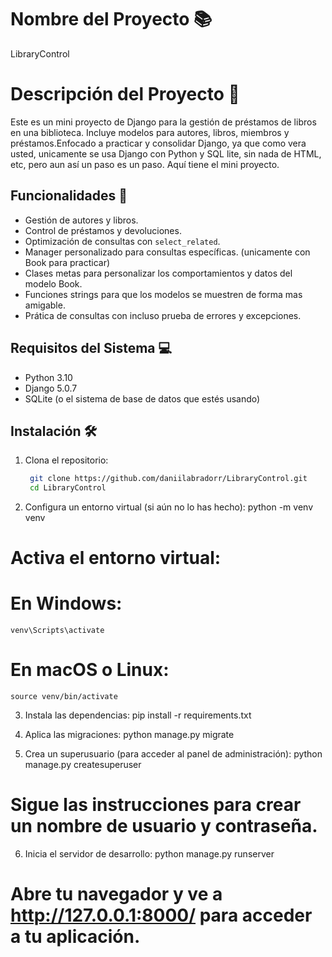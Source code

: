 # Nombre del Proyecto 📚
LibraryControl
# Descripción del Proyecto 🚀
Este es un mini proyecto de Django para la gestión de préstamos de libros en una biblioteca. Incluye modelos para autores, libros, miembros y préstamos.Enfocado a practicar y consolidar Django, ya que como vera usted, unicamente se usa Django con Python y SQL lite, sin nada de HTML, etc, pero aun así un paso es un paso. Aquí tiene el mini proyecto.

## Funcionalidades 🌟

- Gestión de autores y libros.
- Control de préstamos y devoluciones.
- Optimización de consultas con `select_related`.
- Manager personalizado para consultas específicas.
    (unicamente con Book para practicar)
- Clases metas para personalizar los comportamientos y datos del modelo Book.
- Funciones strings para que los modelos se muestren de forma mas amigable.
- Prática de consultas con incluso prueba de errores y excepciones.

## Requisitos del Sistema 💻

- Python 3.10
- Django 5.0.7
- SQLite (o el sistema de base de datos que estés usando)

## Instalación 🛠️

1. Clona el repositorio:
   ```bash
    git clone https://github.com/daniilabradorr/LibraryControl.git
    cd LibraryControl

2. Configura un entorno virtual (si aún no lo has hecho):
    python -m venv venv
# Activa el entorno virtual:
# En Windows:
    venv\Scripts\activate
# En macOS o Linux:
    source venv/bin/activate

3. Instala las dependencias:
    pip install -r requirements.txt

4. Aplica las migraciones:
    python manage.py migrate

5. Crea un superusuario (para acceder al panel de administración):
    python manage.py createsuperuser
# Sigue las instrucciones para crear un nombre de usuario y contraseña.

6. Inicia el servidor de desarrollo:
    python manage.py runserver
# Abre tu navegador y ve a http://127.0.0.1:8000/ para acceder a tu aplicación.
